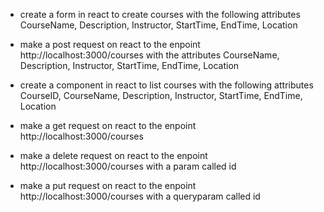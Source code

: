 - create a form in react to create courses with the following attributes CourseName, Description, Instructor, StartTime, EndTime, Location

* make a post request on react to the enpoint http://localhost:3000/courses with the attributes CourseName, Description, Instructor, StartTime, EndTime, Location

- create a component in react to list courses with the following attributes CourseID, CourseName, Description, Instructor, StartTime, EndTime, Location

* make a get request on react to the enpoint http://localhost:3000/courses

* make a delete request on react to the enpoint http://localhost:3000/courses with a param called id

* make a put request on react to the enpoint http://localhost:3000/courses with a queryparam called id
